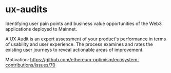# ux-audits
Identifying user pain points and business value opportunities of the Web3 applications deployed to Mainnet.

A UX Audit is an expert assessment of your product's performance in terms of usability and user experience. The process examines and rates the existing user journeys to reveal actionable areas of improvement.

Motivation: https://github.com/ethereum-optimism/ecosystem-contributions/issues/70
